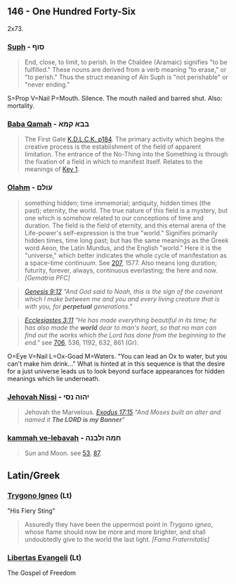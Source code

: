 ## 146 - One Hundred Forty-Six
2x73.

### [Suph](/keys/SVP) - סוף
> End, close, to limit, to perish. In the Chaldee (Aramaic) signifies "to be fulfilled." These nouns are derived from a verb meaning "to erase," or "to perish." Thus the struct meaning of Ain Suph is "not perishable" or "never ending."

S=Prop V=Nail P=Mouth. Silence. The mouth nailed and barred shut. Also: mortality.

### [Baba Qamah](/keys/BBA.QMA) - בבא קמא
> The First Gate [K.D.L.C.K. p184](http://www.hermetics.org/pdf/KabbalahUnveiled.pdf). The primary activity which begins the creative process is the establishment of the field of apparent limitation. The entrance of the No-Thing into the Something is through the fixation of a field in which to manifest itself. Relates to the meanings of [Key 1](1).

### [Olahm](/keys/OVLM) - עולם
> something hidden; time immemorial; antiquity, hidden times (the past); eternity, the world. The true nature of this field is a mystery, but one which is somehow related to our conceptions of time and duration. The field is the field of eternity, and this eternal arena of the Life-power's self-expression is the true "world." Signifies primarily hidden times, time long past; but has the same meanings as the Greek word Aeon, the Latin Mundus, and the English "world." Here it is the "universe," which better indicates the whole cycle of manifestation as a space-time continuum. See [207](207), 1577. Also means long duration; futurity, forever, always, continuous everlasting; the here and now. *[Gematria PFC]*

> *[Genesis 9:12](http://biblehub.com/genesis/9-12.htm) "And God said to Noah, this is the sign of the covenant which I make between me and you and every living creature that is with you, for **perpetual** generations."* 

> *[Ecclesiastes 3:11](http://biblehub.com/ecclesiastes/3-11.htm) "He has made everything beautiful in its time; he has also made the **world** dear to man's heart, so that no man can find out the works which the Lord has done from the beginning to the end."* see [706](706), 536, 1192, 632, 861 (Gr).

O=Eye V=Nail L=Ox-Goad M=Waters. "You can lead an Ox to water, but you can't make him drink..." What is hinted at in this sequence is that the desire for a just universe leads us to look beyond surface appearances for hidden meanings which lie underneath.

### [Jehovah Nissi](/keys/IHVH.NSI) - יהוה נסי
> Jehovah the Marvelous. *[Exodus 17:15](http://biblehub.com/exodus/17-15.htm) "And Moses built an alter and named it **The LORD is my Banner**"*

### [kammah ve-lebavah](/keys/ChMH.VLBNH) - חמה ולבנה
> Sun and Moon. see [53](53), [87](87).

## Latin/Greek

### [Trygono Igneo](/latin?word=Trygono+Igneo) (Lt)
"His Fiery Sting"

> Assuredly they have been the uppermost point in *Trygono igneo*, whose flame should now be more and more brighter, and shall undoubtedly give to the world the last light. *[Fama Fraternitatis]*

### [Libertas Evangeli](/latin?word=Libertas+Evangeli) (Lt)
The Gospel of Freedom

